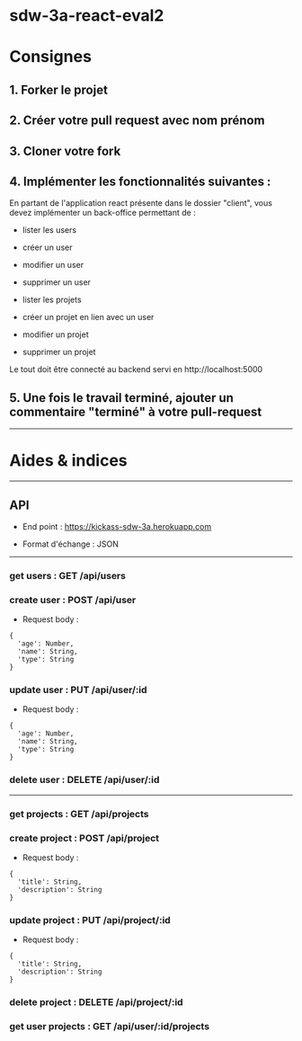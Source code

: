 # sdw-3a-react-eval2

# Consignes

## 1. Forker le projet

## 2. Créer votre pull request avec nom prénom

## 3. Cloner votre fork

## 4. Implémenter les fonctionnalités suivantes :

En partant de l'application react présente dans le dossier "client", vous devez implémenter un back-office permettant de :

* lister les users
* créer un user
* modifier un user
* supprimer un user

* lister les projets
* créer un projet en lien avec un user
* modifier un projet
* supprimer un projet

Le tout doit être connecté au backend servi en http://localhost:5000

## 5. Une fois le travail terminé, ajouter un commentaire "terminé" à  votre pull-request

------

# Aides & indices

------

## API

* End point : https://kickass-sdw-3a.herokuapp.com

* Format d'échange : JSON

------

### get users : GET /api/users

### create user : POST /api/user

* Request body : 

``` 
{
  'age': Number,
  'name': String,
  'type': String 
}
``` 

### update user : PUT /api/user/:id

* Request body : 

``` 
{
  'age': Number,
  'name': String,
  'type': String 
}
``` 

### delete user : DELETE /api/user/:id

-------

### get projects : GET /api/projects

### create project : POST /api/project

* Request body : 

``` 
{
  'title': String,
  'description': String 
}
``` 

### update project : PUT /api/project/:id

* Request body : 

``` 
{
  'title': String,
  'description': String 
}
``` 

### delete project : DELETE /api/project/:id

### get user projects : GET /api/user/:id/projects






